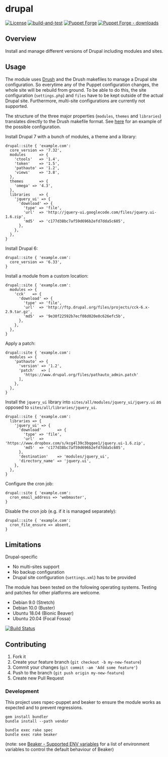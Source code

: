 # drupal

[![License](https://img.shields.io/github/license/tohuwabohu/puppet-drupal.svg)](https://github.com/tohuwabohu/puppet-drupal/blob/master/LICENSE.txt)
[![build-and-test](https://github.com/tohuwabohu/puppet-drupal/actions/workflows/main.yml/badge.svg)](https://github.com/tohuwabohu/puppet-drupal/actions/workflows/main.yml)
[![Puppet Forge](https://img.shields.io/puppetforge/v/tohuwabohu/drupal.svg)](https://forge.puppetlabs.com/tohuwabohu/drupal)
[![Puppet Forge - downloads](https://img.shields.io/puppetforge/dt/tohuwabohu/drupal.svg)](https://forge.puppetlabs.com/tohuwabohu/drupal)

## Overview

Install and manage different versions of Drupal including modules and sites.

## Usage

The module uses [Drush](https://github.com/drush-ops/drush) and the Drush makefiles to manage a Drupal site
configuration. So everytime any of the Puppet configuration changes, the whole site will be rebuild from ground. To be
able to do this, the site configuration (`settings.php`) and `files` have to be kept outside of the actual Drupal site.
Furthermore, multi-site configurations are currently not supported.

The structure of the three major properties (`modules`, `themes` and `libraries`) translates directly to the Drush
makefile format. See [here](https://github.com/drush-ops/drush/blob/master/examples/example.make) for an example of the
possible configuration.

Install Drupal 7 with a bunch of modules, a theme and a library:

```
drupal::site { 'example.com':
  core_version => '7.32',
  modules      => {
    'ctools'   => '1.4',
    'token'    => '1.5',
    'pathauto' => '1.2',
    'views'    => '3.8',
  },
  themes       => {
    'omega' => '4.3',
  },
  libraries    => {
    'jquery_ui' => {
      'download' => {
        'type' => 'file',
        'url'  => 'http://jquery-ui.googlecode.com/files/jquery.ui-1.6.zip',
        'md5'  => 'c177d38bc7af59d696b2efd7dda5c605',
      },
    },
  },
}
```

Install Drupal 6:

```
drupal::site { 'example.com':
  core_version => '6.33',
}
```

Install a module from a custom location:

```
drupal::site { 'example.com':
  modules => {
    'cck'   => {
      'download' => {
        'type' => 'file',
        'url'  => 'http://ftp.drupal.org/files/projects/cck-6.x-2.9.tar.gz',
        'md5'  => '9e30f22592b7ecf08d020e0c626efc5b',
      },
    },
  },
}
```

Apply a patch:

```
drupal::site { 'example.com':
  modules => {
    'pathauto' => {
      'version' => '1.2',
      'patch'   => [
        'https://www.drupal.org/files/pathauto_admin.patch'
      ],
    },
  },
}
```

Install the `jquery_ui` library into `sites/all/modules/jquery_ui/jquery.ui` as opposed to `sites/all/libraries/jquery_ui`.

```
drupal::site { 'example.com':
  libraries => {
    'jquery_ui' => {
      'download'       => {
        'type' => 'file',
        'url'  => 'https://www.dropbox.com/s/kcg4l39c3bqgee1/jquery.ui-1.6.zip',
        'md5'  => 'c177d38bc7af59d696b2efd7dda5c605',
      },
      'destination'    => 'modules/jquery_ui',
      'directory_name' => 'jquery.ui',
    },
  },
}
```

Configure the cron job:

```
drupal::site { 'example.com':
  cron_email_address => 'webmaster',
}
```

Disable the cron job (e.g. if it is managed separately):

```
drupal::site { 'example.com':
  cron_file_ensure => absent,
}
```

## Limitations

Drupal-specific

* No multi-sites support
* No backup configuration
* Drupal site configuration (`settings.xml`) has to be provided

The module has been tested on the following operating systems. Testing and patches for other platforms are welcome.

* Debian 9.0 (Stretch)
* Debian 10.0 (Buster)
* Ubuntu 18.04 (Bionic Beaver)
* Ubuntu 20.04 (Focal Fossa)

[![Build Status](https://travis-ci.org/tohuwabohu/puppet-drupal.png?branch=master)](https://travis-ci.org/tohuwabohu/puppet-drupal)

## Contributing

1. Fork it
2. Create your feature branch (`git checkout -b my-new-feature`)
3. Commit your changes (`git commit -am 'Add some feature'`)
4. Push to the branch (`git push origin my-new-feature`)
5. Create new Pull Request

### Development

This project uses rspec-puppet and beaker to ensure the module works as expected and to prevent regressions.

```
gem install bundler
bundle install --path vendor

bundle exec rake spec
bundle exec rake beaker
```
(note: see [Beaker - Supported ENV variables](https://github.com/puppetlabs/beaker-rspec/blob/master/README.md)
for a list of environment variables to control the default behaviour of Beaker)
